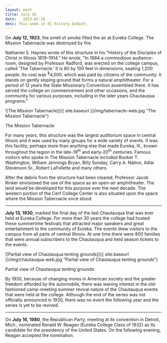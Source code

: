 ```yaml
---
layout: post
title: July 16
date:   2015-07-16
desc: This week in EC history &ndash;
---
```


On <strong>July 12, 1923</strong>, the smell of smoke filled the air at Eureka College. The Mission Tabernacle was destroyed by fire.

Nathaniel S. Haynes wrote of this structure in his "History of the Disciples of Christ in Illinois 1819&ndash;1914."  He wrote, "In 1884 a commodious audience-room, designed by Professor Radford, was erected on the college campus, called 'The Tabernacle.' It is 80 by 100 feet in dimensions, seating 1,200 people. Its cost was <sup>$</sup>4,000, which was paid by citizens of the community. It stands on gently sloping ground that forms a natural amphitheater. For a period of 12 years the State Missionary Convention assembled there. It has served the college on commencement and other occasions, and the community for various purposes, including in the later years Chautauqua programs."

![The Mission Tabernacle]({{ site.baseurl }}/img/tabernacle-web.jpg "The Mission Tabernacle")
<p class="caption">The Mission Tabernacle</p>

For many years, this structure was the largest auditorium space in central Illinois and it was used by many groups for a wide variety of events. It was this facility, perhaps more than anything else that made Eureka, Ill., known throughout the region in the late-19<sup>th</sup> and early-20<sup>th</sup> centuries. Famous visitors who spoke in The Mission Tabernacle included Booker T. Washington, William Jennings Bryan, Billy Sunday, Carry A. Nation, Adlai Stevenson Sr., Robert LaFollette and many others.

After the debris from the structure had been cleared, Professor Jacob Rinker envisioned the use of the space as an open-air amphitheater. The land would be developed for this purpose over the next decade. The western portion of the Cerf College Center is also situated upon the space where the Mission Tabernacle once stood.

<hr>

<strong>July 13, 1930</strong>, marked the final day of the last Chautauqua that was ever held at Eureka College. For more than 30 years the college had hosted these summertime festivals that attracted major speakers and great entertainment to the community of Eureka. The events drew visitors to the campus from all parts of central Illinois. At one time there were 800 families that were annual subscribers to the Chautauqua and held season tickets to the events.

![Partial view of Chautauqua tenting grounds]({{ site.baseurl }}/img/chautauqua-web.jpg "Partial view of Chautauqua tenting grounds")
<p class="caption">Partial view of Chautauqua tenting grounds</p>

By 1930, because of changing mores in American society and the greater freedom afforded by the automobile, there was waning interest in the old-fashioned camp-meeting summer revival nature of the Chautauqua events that were held at the college. Although the end of the series was not officially announced in 1930, there was no event the following year and the series is yet to be revived.

<hr>

On <strong>July 16, 1980</strong>, the Republican Party, meeting at its convention in Detroit, Mich., nominated Ronald W. Reagan (Eureka College Class of 1932) as its candidate for the presidency of the United States. On the following evening, Reagan accepted the nomination.

